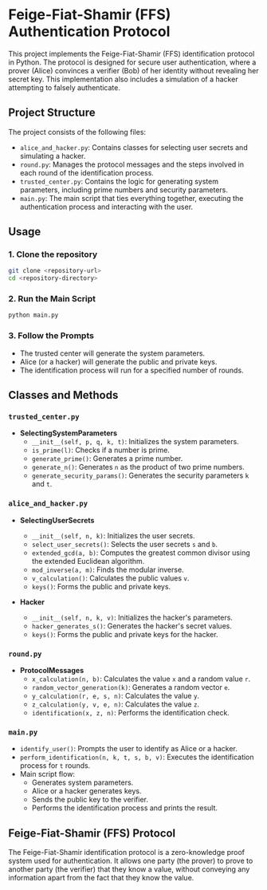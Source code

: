 # Feige-Fiat-Shamir (FFS) Authentication Protocol

This project implements the Feige-Fiat-Shamir (FFS) identification protocol in Python. The protocol is designed for secure user authentication, where a prover (Alice) convinces a verifier (Bob) of her identity without revealing her secret key. This implementation also includes a simulation of a hacker attempting to falsely authenticate.

## Project Structure

The project consists of the following files:

- `alice_and_hacker.py`: Contains classes for selecting user secrets and simulating a hacker.
- `round.py`: Manages the protocol messages and the steps involved in each round of the identification process.
- `trusted_center.py`: Contains the logic for generating system parameters, including prime numbers and security parameters.
- `main.py`: The main script that ties everything together, executing the authentication process and interacting with the user.

## Usage

### 1. Clone the repository

```bash
git clone <repository-url>
cd <repository-directory>
```

### 2. Run the Main Script

```bash
python main.py
```

### 3. Follow the Prompts

- The trusted center will generate the system parameters.
- Alice (or a hacker) will generate the public and private keys.
- The identification process will run for a specified number of rounds.

## Classes and Methods

### `trusted_center.py`

- **SelectingSystemParameters**
  - `__init__(self, p, q, k, t)`: Initializes the system parameters.
  - `is_prime(l)`: Checks if a number is prime.
  - `generate_prime()`: Generates a prime number.
  - `generate_n()`: Generates `n` as the product of two prime numbers.
  - `generate_security_params()`: Generates the security parameters `k` and `t`.

### `alice_and_hacker.py`

- **SelectingUserSecrets**
  - `__init__(self, n, k)`: Initializes the user secrets.
  - `select_user_secrets()`: Selects the user secrets `s` and `b`.
  - `extended_gcd(a, b)`: Computes the greatest common divisor using the extended Euclidean algorithm.
  - `mod_inverse(a, m)`: Finds the modular inverse.
  - `v_calculation()`: Calculates the public values `v`.
  - `keys()`: Forms the public and private keys.

- **Hacker**
  - `__init__(self, n, k, v)`: Initializes the hacker's parameters.
  - `hacker_generates_s()`: Generates the hacker's secret values.
  - `keys()`: Forms the public and private keys for the hacker.

### `round.py`

- **ProtocolMessages**
  - `x_calculation(n, b)`: Calculates the value `x` and a random value `r`.
  - `random_vector_generation(k)`: Generates a random vector `e`.
  - `y_calculation(r, e, s, n)`: Calculates the value `y`.
  - `z_calculation(y, v, e, n)`: Calculates the value `z`.
  - `identification(x, z, n)`: Performs the identification check.

### `main.py`

- `identify_user()`: Prompts the user to identify as Alice or a hacker.
- `perform_identification(n, k, t, s, b, v)`: Executes the identification process for `t` rounds.
- Main script flow:
  - Generates system parameters.
  - Alice or a hacker generates keys.
  - Sends the public key to the verifier.
  - Performs the identification process and prints the result.

## Feige-Fiat-Shamir (FFS) Protocol

The Feige-Fiat-Shamir identification protocol is a zero-knowledge proof system used for authentication. It allows one party (the prover) to prove to another party (the verifier) that they know a value, without conveying any information apart from the fact that they know the value.